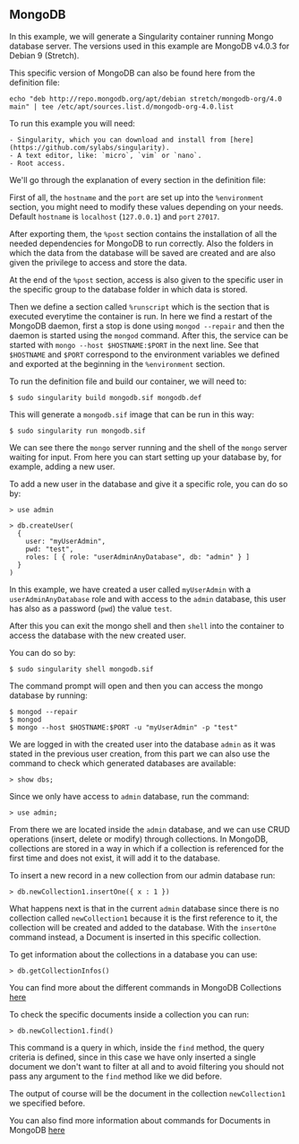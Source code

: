 ## MongoDB

In this example, we will generate a Singularity container running Mongo database server. The versions used in this example are MongoDB v4.0.3 for Debian 9 (Stretch).

This specific version of MongoDB can also be found here from the definition file:

```
echo "deb http://repo.mongodb.org/apt/debian stretch/mongodb-org/4.0 main" | tee /etc/apt/sources.list.d/mongodb-org-4.0.list
```

To run this example you will need:

	- Singularity, which you can download and install from [here](https://github.com/sylabs/singularity).
	- A text editor, like: `micro`, `vim` or `nano`.
	- Root access.

We'll go through the explanation of every section in the definition file:

First of all, the `hostname` and the `port` are set up into the `%environment` section, you might need to modify these values depending on your needs. Default `hostname` is `localhost` (`127.0.0.1`) and `port` `27017`.

After exporting them, the `%post` section contains the installation of all the needed dependencies for MongoDB to run correctly. Also the folders in which the data from the database will be saved are created and are also given the privilege to access and store the data.

At the end of the `%post` section, access is also given to the specific user in the specific group to the database folder in which data is stored.

Then we define a section called `%runscript` which is the section that is executed everytime the container is run. In here we find a restart of the MongoDB daemon, first a stop is done using `mongod --repair` and then the daemon is started using the `mongod` command. After this, the service can be started with `mongo --host $HOSTNAME:$PORT` in the next line. See that `$HOSTNAME` and `$PORT` correspond to the environment variables we defined and exported at the beginning in the `%environment` section.

To run the definition file and build our container, we will need to:

```
$ sudo singularity build mongodb.sif mongodb.def
```

This will generate a `mongodb.sif` image that can be run in this way:

```
$ sudo singularity run mongodb.sif
```

We can see there the `mongo` server running and the shell of the `mongo` server waiting for input. From here you can start setting up your database by, for example, adding a new user.

To add a new user in the database and give it a specific role, you can do so by:

```
> use admin

> db.createUser(
  {
    user: "myUserAdmin",
    pwd: "test",
    roles: [ { role: "userAdminAnyDatabase", db: "admin" } ]
  }
)

```

In this example, we have created a user called `myUserAdmin` with a `userAdminAnyDatabase` role and with access to the `admin` database, this user has also as a password (`pwd`) the value `test`.

After this you can exit the mongo shell and then `shell` into the container to access the database with the new created user.

You can do so by:

```
$ sudo singularity shell mongodb.sif 
```

The command prompt will open and then you can access the mongo database by running:

```
$ mongod --repair
$ mongod
$ mongo --host $HOSTNAME:$PORT -u "myUserAdmin" -p "test"
```

We are logged in with the created user into the database `admin` as it was stated in the previous user creation, from this part we can also use the command to check which generated databases are available:

```
> show dbs;
```

Since we only have access to `admin` database, run the command:

```
> use admin;
```

From there we are located inside the `admin` database, and we can use CRUD operations (insert, delete or modify) through collections. In MongoDB, collections are stored in a way in which if a collection is referenced for the first time and does not exist, it will add it to the database. 

To insert a new record in a new collection from our admin database run:

```
> db.newCollection1.insertOne({ x : 1 })
```

What happens next is that in the current `admin` database since there is no collection called `newCollection1` because it is the first reference to it, the collection will be created and added to the database. With the `insertOne` command instead, a Document is inserted in this specific collection. 

To get information about the collections in a database you can use:

```
> db.getCollectionInfos()
```

You can find more about the different commands in MongoDB Collections [here](https://docs.mongodb.com/manual/core/databases-and-collections/#collections)

To check the specific documents inside a collection you can run:

```
> db.newCollection1.find()
```

This command is a query in which, inside the `find` method, the query criteria is defined, since in this case we have only inserted a single document we don't want to filter at all and to avoid filtering you should not pass any argument to the `find` method like we did before.

The output of course will be the document in the collection `newCollection1` we specified before. 

You can also find more information about commands for Documents in MongoDB [here](https://docs.mongodb.com/manual/core/document/#documents)

 

